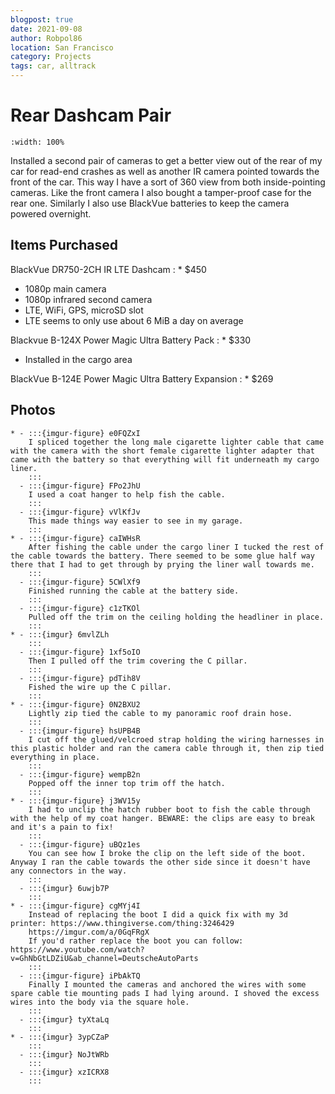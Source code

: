 ```yaml
---
blogpost: true
date: 2021-09-08
author: Robpol86
location: San Francisco
category: Projects
tags: car, alltrack
---
```


# Rear Dashcam Pair

```{imgur-figure} 3ypCZaP
:width: 100%
```

Installed a second pair of cameras to get a better view out of the rear of my car for read-end crashes as well as another IR
camera pointed towards the front of the car. This way I have a sort of 360 view from both inside-pointing cameras. Like the
front camera I also bought a tamper-proof case for the rear one. Similarly I also use BlackVue batteries to keep the camera
powered overnight.

## Items Purchased

BlackVue DR750-2CH IR LTE Dashcam
: * $450
  * 1080p main camera
  * 1080p infrared second camera
  * LTE, WiFi, GPS, microSD slot
  * LTE seems to only use about 6 MiB a day on average

Blackvue B-124X Power Magic Ultra Battery Pack
: * $330
  * Installed in the cargo area

BlackVue B-124E Power Magic Ultra Battery Expansion
: * $269

## Photos

```{list-table}
* - :::{imgur-figure} e0FQZxI
    I spliced together the long male cigarette lighter cable that came with the camera with the short female cigarette lighter adapter that came with the battery so that everything will fit underneath my cargo liner.
    :::
  - :::{imgur-figure} FPo2JhU
    I used a coat hanger to help fish the cable.
    :::
  - :::{imgur-figure} vVlKfJv
    This made things way easier to see in my garage.
    :::
* - :::{imgur-figure} caIWHsR
    After fishing the cable under the cargo liner I tucked the rest of the cable towards the battery. There seemed to be some glue half way there that I had to get through by prying the liner wall towards me.
    :::
  - :::{imgur-figure} 5CWlXf9
    Finished running the cable at the battery side.
    :::
  - :::{imgur-figure} c1zTKOl
    Pulled off the trim on the ceiling holding the headliner in place.
    :::
* - :::{imgur} 6mvlZLh
    :::
  - :::{imgur-figure} 1xf5oIO
    Then I pulled off the trim covering the C pillar.
    :::
  - :::{imgur-figure} pdTih8V
    Fished the wire up the C pillar.
    :::
* - :::{imgur-figure} 0N2BXU2
    Lightly zip tied the cable to my panoramic roof drain hose.
    :::
  - :::{imgur-figure} hsUPB4B
    I cut off the glued/velcroed strap holding the wiring harnesses in this plastic holder and ran the camera cable through it, then zip tied everything in place.
    :::
  - :::{imgur-figure} wempB2n
    Popped off the inner top trim off the hatch.
    :::
* - :::{imgur-figure} j3WV15y
    I had to unclip the hatch rubber boot to fish the cable through with the help of my coat hanger. BEWARE: the clips are easy to break and it's a pain to fix!
    :::
  - :::{imgur-figure} uBQz1es
    You can see how I broke the clip on the left side of the boot. Anyway I ran the cable towards the other side since it doesn't have any connectors in the way.
    :::
  - :::{imgur} 6uwjb7P
    :::
* - :::{imgur-figure} cgMYj4I
    Instead of replacing the boot I did a quick fix with my 3d printer: https://www.thingiverse.com/thing:3246429
    https://imgur.com/a/0GqFRgX
    If you'd rather replace the boot you can follow: https://www.youtube.com/watch?v=GhNbGtLDZiU&ab_channel=DeutscheAutoParts
    :::
  - :::{imgur-figure} iPbAkTQ
    Finally I mounted the cameras and anchored the wires with some spare cable tie mounting pads I had lying around. I shoved the excess wires into the body via the square hole.
    :::
  - :::{imgur} tyXtaLq
    :::
* - :::{imgur} 3ypCZaP
    :::
  - :::{imgur} NoJtWRb
    :::
  - :::{imgur} xzICRX8
    :::
```

